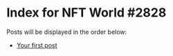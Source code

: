 # Index for NFT World #2828
Posts will be displayed in the order below:

- [Your first post](./001-first.md)

